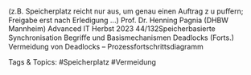 (z.B. Speicherplatz reicht nur aus, um genau einen Auftrag z u puﬀern;
Freigabe erst nach Erledigung ...)
Prof. Dr. Henning Pagnia (DHBW Mannheim) Advanced IT Herbst 2023 44/132Speicherbasierte Synchronisation Begriﬀe und Basismechanismen
Deadlocks (Forts.)
Vermeidung von Deadlocks – Prozessfortschrittsdiagramm

   Tags & Topics:
   #Speicherplatz
   #Vermeidung